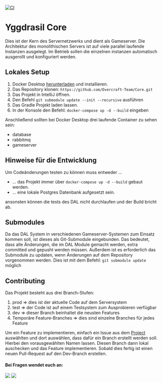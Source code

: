 [![CI](https://github.com/Overcraft-Team/Core/actions/workflows/Dockerbuild.yml/badge.svg)](https://github.com/Overcraft-Team/Core/actions/workflows/Dockerbuild.yml)
# Yggdrasil Core
Dies ist der Kern des Servernetzwerks und dient als Gameserver. 
Die Architektur des monolithischen Servers ist auf viele parallel laufende Instanzen ausgelegt. 
Im Betrieb sollen die einzelnen instanzen automatisch ausgerollt und konfiguriert werden.

## Lokales Setup
1. Docker Desktop [herunterladen](https://www.docker.com/products/docker-desktop/) und installieren.
2. Das Repository klonen: ```https://github.com/Overcraft-Team/Core.git```
3. Das Projekt in IntelliJ öffnen.
4. Den Befehl ```git submodule update --init --recursive``` ausführen
4. Das Gradle Projekt laden lassen.
5. In der Konsole den Befehl: ```docker-compose up -d --build``` eingeben

Anschließend sollten bei Docker Desktop drei laufende Container zu sehen sein:
- database
- rabbitmq
- gameserver

## Hinweise für die Entwicklung
Um Codeänderungen testen zu können muss entweder ...
- ... das Projekt immer über ```docker-compose up -d --build``` gebaut werden.
- ... eine lokale Postgres Datenbank aufgesetzt sein.

ansonsten können die tests des DAL nicht durchlaufen und der Build bricht ab.

## Submodules
Da das DAL System in verschiedenen Gameserver-Systemen zum Einsatz kommen soll, ist dieses als Git-Submodule eingebunden.
 Das bedeutet, dass alle Änderungen, die im DAL Module gemacht werden, extra committed und gepusht werden müssen.
 Außerdem ist es erforderlich das Submodule zu updaten, wenn Änderungen auf dem Repository vorgenommen werden.
Dies ist mit dem Befehl: ```git submodule update``` möglich

## Contributing
Das Projekt besteht aus drei Branch-Stufen:
1. prod => dies ist der aktuelle Code auf dem Serversystem
2. test => der Code ist auf einem Testsystem zum Ausprobieren verfügbar
2. dev => dieser Branch beinhaltet die neusten Features
3. Temporäre Feature-Branches => dies sind einzelne Branches für jedes Feature

Um ein Feature zu implementieren, einfach ein Issue aus dem 
[Project](https://github.com/orgs/Overcraft-Team/projects/3/views/2) auswählten und dort auswählen, dass dafür ein Branch erstellt werden soll.
Hierbei den vorausgewählten Namen lassen. Diesen Branch dann lokal auschecken und das Feature implementieren.
Sobald dies fertig ist einen neuen Pull-Request auf den Dev-Branch erstellen.

#### Bei Fragen wendet euch an: 
![](https://dcbadge.vercel.app/api/shield/351264499124273152)
![](https://dcbadge.vercel.app/api/shield/620685606447611914)
